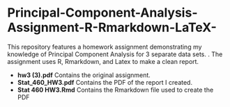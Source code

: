 # Principal-Component-Analysis-Assignment-R-Rmarkdown-LaTeX-
This repository features a homework assignment demonstrating my knowledge of Principal Component Analysis for 3 separate data sets. . The assignment uses R, Rmarkdown, and Latex to make a clean report. 

* **hw3 (3).pdf** Contains the original assignment.
* **Stat_460_HW3.pdf** Contains the PDF of the report I created.
* **Stat 460 HW3.Rmd** Contains the Rmarkdown file used to create the PDF
